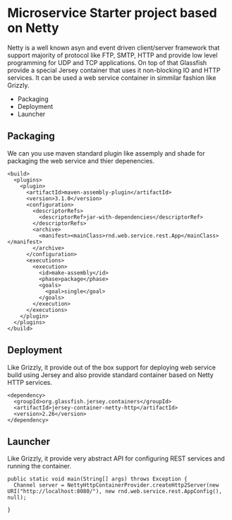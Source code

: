 # Microservice Starter project based on Netty

Netty is a well known asyn and event driven client/server framework that support majority of protocol like FTP, SMTP, HTTP and provide low level programming for UDP and TCP applications. On top of that Glassfish provide a special Jersey container that uses it non-blocking IO and HTTP services. It can be used a web service container in simmilar fashion like Grizzly.

- Packaging
- Deployment
- Launcher

## Packaging

We can you use maven standard plugin like assemply and shade for packaging the web service and thier depenencies.

```
<build>
  <plugins>
    <plugin>
      <artifactId>maven-assembly-plugin</artifactId>
      <version>3.1.0</version>
      <configuration>
        <descriptorRefs>
          <descriptorRef>jar-with-dependencies</descriptorRef>
        </descriptorRefs>
        <archive>
          <manifest><mainClass>rnd.web.service.rest.App</mainClass></manifest>
        </archive>
      </configuration>
      <executions>
        <execution>
          <id>make-assembly</id>
          <phase>package</phase>
          <goals>
            <goal>single</goal>
          </goals>
        </execution>
      </executions>
    </plugin>
  </plugins>
</build>

```

## Deployment

Like Grizzly, it provide out of the box support for deploying web service build using Jersey and also provide standard container based on Netty HTTP services. 

```
<dependency>
  <groupId>org.glassfish.jersey.containers</groupId>
  <artifactId>jersey-container-netty-http</artifactId>
  <version>2.26</version>
</dependency>
```


## Launcher

Like Grizzly, it provide very abstract API for configuring REST services and running the container.

```
public static void main(String[] args) throws Exception {
  Channel server = NettyHttpContainerProvider.createHttp2Server(new URI("http://localhost:8080/"), new rnd.web.service.rest.AppConfig(), null);

}
```
